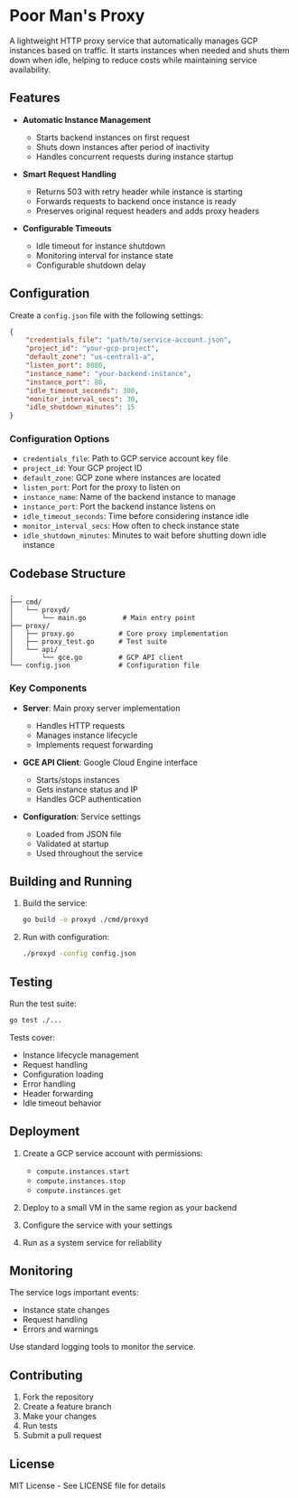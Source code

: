 # Poor Man's Proxy

A lightweight HTTP proxy service that automatically manages GCP instances based on traffic. It starts instances when needed and shuts them down when idle, helping to reduce costs while maintaining service availability.

## Features

- **Automatic Instance Management**
  - Starts backend instances on first request
  - Shuts down instances after period of inactivity
  - Handles concurrent requests during instance startup

- **Smart Request Handling**
  - Returns 503 with retry header while instance is starting
  - Forwards requests to backend once instance is ready
  - Preserves original request headers and adds proxy headers

- **Configurable Timeouts**
  - Idle timeout for instance shutdown
  - Monitoring interval for instance state
  - Configurable shutdown delay

## Configuration

Create a `config.json` file with the following settings:

```json
{
    "credentials_file": "path/to/service-account.json",
    "project_id": "your-gcp-project",
    "default_zone": "us-central1-a",
    "listen_port": 8080,
    "instance_name": "your-backend-instance",
    "instance_port": 80,
    "idle_timeout_seconds": 300,
    "monitor_interval_secs": 30,
    "idle_shutdown_minutes": 15
}
```

### Configuration Options

- `credentials_file`: Path to GCP service account key file
- `project_id`: Your GCP project ID
- `default_zone`: GCP zone where instances are located
- `listen_port`: Port for the proxy to listen on
- `instance_name`: Name of the backend instance to manage
- `instance_port`: Port the backend instance listens on
- `idle_timeout_seconds`: Time before considering instance idle
- `monitor_interval_secs`: How often to check instance state
- `idle_shutdown_minutes`: Minutes to wait before shutting down idle instance

## Codebase Structure

```
.
├── cmd/
│   └── proxyd/
│       └── main.go         # Main entry point
├── proxy/
│   ├── proxy.go           # Core proxy implementation
│   ├── proxy_test.go      # Test suite
│   └── api/
│       └── gce.go         # GCP API client
└── config.json            # Configuration file
```

### Key Components

- **Server**: Main proxy server implementation
  - Handles HTTP requests
  - Manages instance lifecycle
  - Implements request forwarding

- **GCE API Client**: Google Cloud Engine interface
  - Starts/stops instances
  - Gets instance status and IP
  - Handles GCP authentication

- **Configuration**: Service settings
  - Loaded from JSON file
  - Validated at startup
  - Used throughout the service

## Building and Running

1. Build the service:
   ```bash
   go build -o proxyd ./cmd/proxyd
   ```

2. Run with configuration:
   ```bash
   ./proxyd -config config.json
   ```

## Testing

Run the test suite:
```bash
go test ./...
```

Tests cover:
- Instance lifecycle management
- Request handling
- Configuration loading
- Error handling
- Header forwarding
- Idle timeout behavior

## Deployment

1. Create a GCP service account with permissions:
   - `compute.instances.start`
   - `compute.instances.stop`
   - `compute.instances.get`

2. Deploy to a small VM in the same region as your backend

3. Configure the service with your settings

4. Run as a system service for reliability

## Monitoring

The service logs important events:
- Instance state changes
- Request handling
- Errors and warnings

Use standard logging tools to monitor the service.

## Contributing

1. Fork the repository
2. Create a feature branch
3. Make your changes
4. Run tests
5. Submit a pull request

## License

MIT License - See LICENSE file for details 